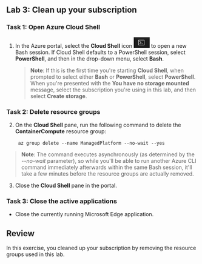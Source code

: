 ## Lab 3: Clean up your subscription

### Task 1: Open Azure Cloud Shell

1.  In the Azure portal, select the **Cloud Shell** icon ![alt text](images/az204_lab_CloudShell.png) to open a new Bash session. If Cloud Shell defaults to a PowerShell session, select **PowerShell**, and then in the drop-down menu, select **Bash**.

    > **Note**: If this is the first time you're starting **Cloud Shell**, when prompted to select either **Bash** or **PowerShell**, select **PowerShell**. When you're presented with the **You have no storage mounted** message, select the subscription you're using in this lab, and then select **Create storage**.

### Task 2: Delete resource groups

2.  On the **Cloud Shell** pane, run the following command to delete the **ContainerCompute** resource group:

    ```
     az group delete --name ManagedPlatform --no-wait --yes
    ```

   > **Note**: The command executes asynchronously (as determined by the *--no-wait* parameter), so while you'll be able to run another Azure CLI command immediately afterwards within the same Bash session, it'll take a few minutes before the resource groups are actually removed.

3. Close the **Cloud Shell** pane in the portal.

### Task 3: Close the active applications

-   Close the currently running Microsoft Edge application.

## Review

In this exercise, you cleaned up your subscription by removing the resource groups used in this lab.